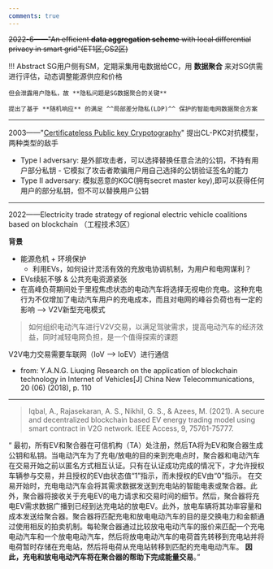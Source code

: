 ```yaml
---
comments: true
---
```


~~2022-6——"An efficient **data aggregation scheme** with local differential privacy in smart grid"(ET1区,CS2区)~~

!!! Abstract
    SG用户侧有SM，定期采集用电数据给CC，用 **数据聚合** 来对SG供需进行评估，动态调整能源供应和价格

    但会泄露用户隐私，故 **隐私问题是SG数据聚合的关键**

    提出了基于 **随机响应** 的满足 ^^局部差分隐私(LDP)^^ 保护的智能电网数据聚合方案

----

2003——"[Certificateless Public key Crypotography](https://eprint.iacr.org/2003/126.pdf)" 提出CL-PKC对抗模型，两种类型的敌手

- Type I adversary: 是外部攻击者，可以选择替换任意合法的公钥，不持有用户部分私钥
      - 它模拟了攻击者欺骗用户用自己选择的公钥验证签名的能力
- Type II adversary: 模拟恶意的KGC(拥有secret master key),即可以获得任何用户的部分私钥，但不可以替换用户公钥 


-----


2022——Electricity trade strategy of regional electric vehicle coalitions based on blockchain （工程技术3区）

**背景**

- 能源危机 + 环境保护
    * 利用EVs，如何设计灵活有效的充放电协调机制，为用户和电网谋利？
- EVs续航不够 & 公共充电资源紧张
- 在高峰负荷期间处于里程焦虑状态的电动汽车将选择无视电价充电。这种充电行为不仅增加了电动汽车用户的充电成本，而且对电网的峰谷负荷也有一定的影响 --> V2V新型充电模式

> 如何组织电动汽车进行V2V交易，以满足驾驶需求，提高电动汽车的经济效益，同时减轻电网负担，是一个值得探索的课题

V2V电力交易需要车联网（IoV --> IoEV）进行通信

- from: Y.A.N.G. Liuqing Research on the application of blockchain technology in Internet of Vehicles[J] China New Telecommunications, 20 (06) (2018), p. 110


----

> Iqbal, A., Rajasekaran, A. S., Nikhil, G. S., & Azees, M. (2021). A secure and decentralized blockchain based EV energy trading model using smart contract in V2G network. IEEE Access, 9, 75761-75777.

“ 最初，所有EV和聚合器在可信机构（TA）处注册，然后TA将为EV和聚合器生成公钥和私钥。当电动汽车为了充电/放电的目的来到充电点时，聚合器和电动汽车在交易开始之前以匿名方式相互认证。只有在认证成功完成的情况下，才允许授权车辆参与交易，并且授权的EV由状态值“1”指示，而未授权的EV由“0”指示。 在交易开始时，充电电动汽车会将其需求数据发送到充电站的智能电表或聚合器。此外，聚合器将接收关于充电EV的电力请求和交易时间的细节。然后，聚合器将充电EV需求数据广播到已经到达充电站的放电EV。此外，放电车辆将其功率容量和成本发送给聚合器。聚合器将匹配充电和放电电动汽车的目的是交换电力和金额通过使用相反的拍卖机制。每轮聚合器通过比较放电电动汽车的报价来匹配一个充电电动汽车和一个放电电动汽车，然后将放电电动汽车的电荷首先转移到充电站并将电荷暂时存储在充电站，然后将电荷从充电站转移到匹配的充电电动汽车。 **因此，充电和放电电动汽车将在聚合器的帮助下完成能量交易**。”

